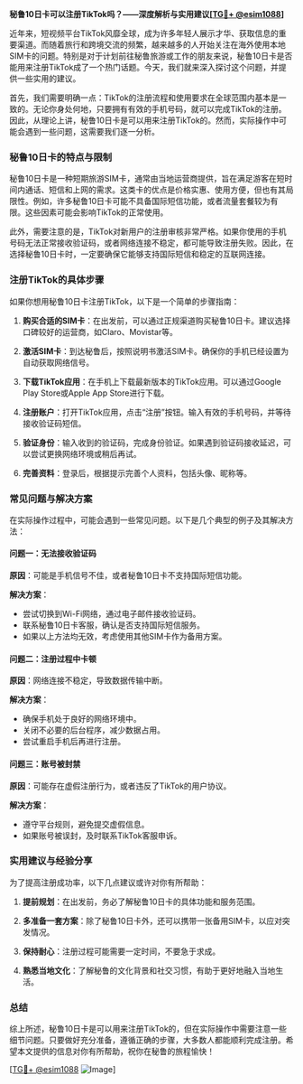 **秘鲁10日卡可以注册TikTok吗？——深度解析与实用建议[[TG💪+ @esim1088](https://t.me/s/esim1088)]**

近年来，短视频平台TikTok风靡全球，成为许多年轻人展示才华、获取信息的重要渠道。而随着旅行和跨境交流的频繁，越来越多的人开始关注在海外使用本地SIM卡的问题。特别是对于计划前往秘鲁旅游或工作的朋友来说，秘鲁10日卡是否能用来注册TikTok成了一个热门话题。今天，我们就来深入探讨这个问题，并提供一些实用的建议。

首先，我们需要明确一点：TikTok的注册流程和使用要求在全球范围内基本是一致的。无论你身处何地，只要拥有有效的手机号码，就可以完成TikTok的注册。因此，从理论上讲，秘鲁10日卡是可以用来注册TikTok的。然而，实际操作中可能会遇到一些问题，这需要我们逐一分析。

### 秘鲁10日卡的特点与限制

秘鲁10日卡是一种短期旅游SIM卡，通常由当地运营商提供，旨在满足游客在短时间内通话、短信和上网的需求。这类卡的优点是价格实惠、使用方便，但也有其局限性。例如，许多秘鲁10日卡可能不具备国际短信功能，或者流量套餐较为有限。这些因素可能会影响TikTok的正常使用。

此外，需要注意的是，TikTok对新用户的注册审核非常严格。如果你使用的手机号码无法正常接收验证码，或者网络连接不稳定，都可能导致注册失败。因此，在选择秘鲁10日卡时，一定要确保它能够支持国际短信和稳定的互联网连接。

### 注册TikTok的具体步骤

如果你想用秘鲁10日卡注册TikTok，以下是一个简单的步骤指南：

1. **购买合适的SIM卡**：在出发前，可以通过正规渠道购买秘鲁10日卡。建议选择口碑较好的运营商，如Claro、Movistar等。
   
2. **激活SIM卡**：到达秘鲁后，按照说明书激活SIM卡。确保你的手机已经设置为自动获取网络信号。

3. **下载TikTok应用**：在手机上下载最新版本的TikTok应用。可以通过Google Play Store或Apple App Store进行下载。

4. **注册账户**：打开TikTok应用，点击“注册”按钮。输入有效的手机号码，并等待接收验证码短信。

5. **验证身份**：输入收到的验证码，完成身份验证。如果遇到验证码接收延迟，可以尝试更换网络环境或稍后再试。

6. **完善资料**：登录后，根据提示完善个人资料，包括头像、昵称等。

### 常见问题与解决方案

在实际操作过程中，可能会遇到一些常见问题。以下是几个典型的例子及其解决方法：

#### 问题一：无法接收验证码

**原因**：可能是手机信号不佳，或者秘鲁10日卡不支持国际短信功能。

**解决方案**：
- 尝试切换到Wi-Fi网络，通过电子邮件接收验证码。
- 联系秘鲁10日卡客服，确认是否支持国际短信服务。
- 如果以上方法均无效，考虑使用其他SIM卡作为备用方案。

#### 问题二：注册过程中卡顿

**原因**：网络连接不稳定，导致数据传输中断。

**解决方案**：
- 确保手机处于良好的网络环境中。
- 关闭不必要的后台程序，减少数据占用。
- 尝试重启手机后再进行注册。

#### 问题三：账号被封禁

**原因**：可能存在虚假注册行为，或者违反了TikTok的用户协议。

**解决方案**：
- 遵守平台规则，避免提交虚假信息。
- 如果账号被误封，及时联系TikTok客服申诉。

### 实用建议与经验分享

为了提高注册成功率，以下几点建议或许对你有所帮助：

1. **提前规划**：在出发前，务必了解秘鲁10日卡的具体功能和服务范围。
   
2. **多准备一套方案**：除了秘鲁10日卡外，还可以携带一张备用SIM卡，以应对突发情况。

3. **保持耐心**：注册过程可能需要一定时间，不要急于求成。

4. **熟悉当地文化**：了解秘鲁的文化背景和社交习惯，有助于更好地融入当地生活。

### 总结

综上所述，秘鲁10日卡是可以用来注册TikTok的，但在实际操作中需要注意一些细节问题。只要做好充分准备，遵循正确的步骤，大多数人都能顺利完成注册。希望本文提供的信息对你有所帮助，祝你在秘鲁的旅程愉快！

[[TG💪+ @esim1088](https://t.me/s/esim1088) ![Image](https://i.postimg.cc/4NQfJmqS/Snipaste-2025-05-13-00-14-12.png)]